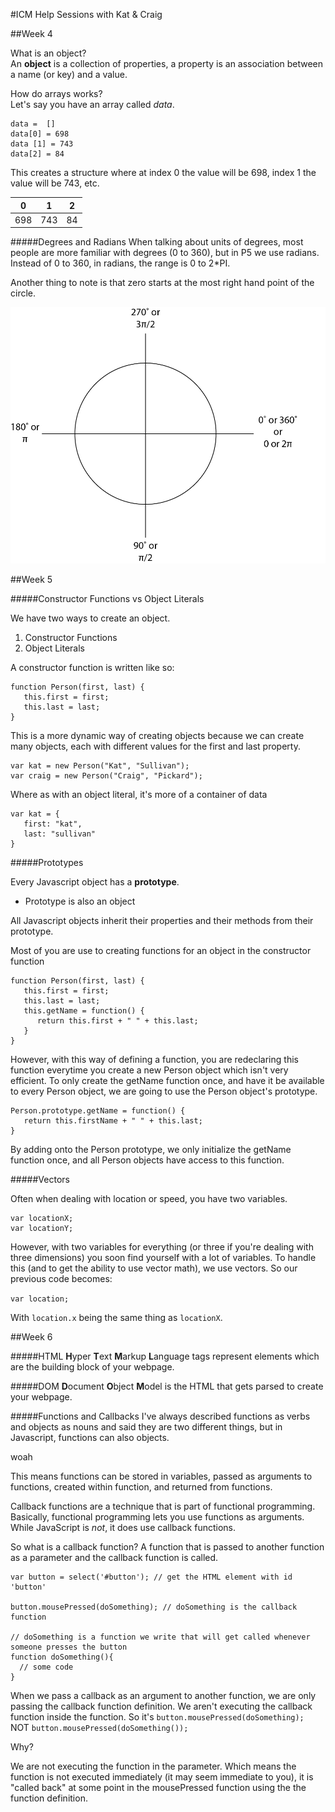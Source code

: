#ICM Help Sessions
with Kat & Craig

##Week 4

What is an object?</br>
An **object** is a collection of properties, a property is an association between a name (or key) and a value.

How do arrays works?</br>
Let's say you have an array called *data*.

~~~~
data =  []
data[0] = 698
data [1] = 743
data[2] = 84
~~~~

This creates a structure where at index 0 the value will be 698, index 1 the value will be 743, etc.

| 0 | 1 | 2 |
|---|---|---|
|698|743|84 |

#####Degrees and Radians
When talking about units of degrees, most people are more familiar with degrees (0 to 360), but in P5 we use radians. Instead of 0 to 360, in radians, the range is 0 to 2*PI. </br>

Another thing to note is that zero starts at the most right hand point of the circle.

![Degrees and Radians](icmDrawing.png)

##Week 5

#####Constructor Functions vs Object Literals

We have two ways to create an object.

1. Constructor Functions
2. Object Literals

A constructor function is written like so:

~~~~
function Person(first, last) {
   this.first = first;
   this.last = last;
}
~~~~

This is a more dynamic way of creating objects because we can create many objects, each with different values for the first and last property.

~~~~
var kat = new Person("Kat", "Sullivan");
var craig = new Person("Craig", "Pickard");
~~~~

Where as with an object literal, it's more of a container of data

~~~~
var kat = {
   first: "kat",
   last: "sullivan"
}
~~~~

#####Prototypes

Every Javascript object has a **prototype**.

   * Prototype is also an object

All Javascript objects inherit their properties and their methods from their prototype.

Most of you are use to creating functions for an object in the constructor function

~~~~
function Person(first, last) {
   this.first = first;
   this.last = last;
   this.getName = function() {
      return this.first + " " + this.last;
   }
}
~~~~

However, with this way of defining a function, you are redeclaring this function everytime you create a new Person object which isn't very efficient. To only create the getName function once, and have it be available to every Person object, we are going to use the Person object's prototype.

~~~~
Person.prototype.getName = function() {
   return this.firstName + " " + this.last;
}
~~~~

By adding onto the Person prototype, we only initialize the getName function once, and all Person objects have access to this function.

#####Vectors

Often when dealing with location or speed, you have two variables.

~~~~
var locationX;
var locationY;
~~~~

However, with two variables for everything (or three if you're dealing with three dimensions) you soon find yourself with a lot of variables. To handle this (and to get the ability to use vector math), we use vectors. So our previous code becomes:

`var location;`

With `location.x` being the same thing as `locationX`.


##Week 6

#####HTML
**H**yper **T**ext **M**arkup **L**anguage tags represent elements which are the building block of your webpage. 

#####DOM
**D**ocument **O**bject **M**odel is the HTML that gets parsed to create your webpage. 

#####Functions and Callbacks
I've always described functions as verbs and objects as nouns and said they are two different things, but in Javascript, functions can also objects.

woah

This means functions can be stored in variables, passed as arguments to functions, created within function, and returned from functions.

Callback functions are a technique that is part of functional programming. Basically, functional programming lets you use functions as arguments. While JavaScript is *not*, it does use callback functions.

So what is a callback function?
A function that is passed to another function as a parameter and the callback function is called. 

~~~~
var button = select('#button'); // get the HTML element with id 'button'

button.mousePressed(doSomething); // doSomething is the callback function

// doSomething is a function we write that will get called whenever someone presses the button
function doSomething(){
  // some code
}
~~~~

When we pass a callback as an argument to another function, we are only passing the callback function definition. We aren't executing the callback function inside the function. So it's
`button.mousePressed(doSomething);`</br>
NOT `button.mousePressed(doSomething());` 

Why?

We are not executing the function in the parameter. Which means the function is not executed immediately (it may seem immediate to you), it is "called back" at some point in the mousePressed function using the the function definition.

 






